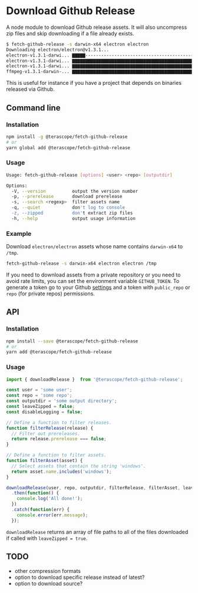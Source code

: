 # Download Github Release

A node module to download Github release assets. It will also uncompress zip
files and skip downloading if a file already exists.

```bash
$ fetch-github-release -s darwin-x64 electron electron
Downloading electron/electron@v1.3.1...
electron-v1.3.1-darwi... ▇▇▇▇▇---------------------------------------------------- 662.8s
electron-v1.3.1-darwi... ▇▇▇▇▇▇▇▇▇▇▇▇▇▇▇▇▇▇▇▇▇▇▇▇▇▇▇▇▇▇▇▇▇▇▇▇▇▇▇▇▇▇▇▇▇▇▇▇--------- 13.4s
electron-v1.3.1-darwi... ▇▇▇▇▇▇▇▇▇▇▇▇▇▇▇▇▇▇▇▇▇▇▇▇▇▇▇▇▇▇▇▇▇▇▇▇▇▇▇▇▇▇▇▇▇▇▇▇▇▇▇▇▇▇--- 3.6s
ffmpeg-v1.3.1-darwin-... ▇▇▇▇▇▇▇▇▇▇▇▇▇▇▇▇▇▇▇▇▇▇▇▇▇▇▇▇▇▇▇▇▇▇▇▇▇▇▇▇▇▇▇▇▇▇▇▇▇▇▇▇▇▇▇▇▇ 0.0s
```

This is useful for instance if you have a project that depends on binaries
released via Github.

## Command line

### Installation

```bash
npm install -g @terascope/fetch-github-release
# or
yarn global add @terascope/fetch-github-release
```

### Usage

```bash
Usage: fetch-github-release [options] <user> <repo> [outputdir]

Options:
  -V, --version          output the version number
  -p, --prerelease       download prerelease
  -s, --search <regexp>  filter assets name
  -q, --quiet            don't log to console
  -z, --zipped           don't extract zip files
  -h, --help             output usage information
```

### Example

Download `electron/electron` assets whose name contains `darwin-x64` to `/tmp`.

```bash
fetch-github-release -s darwin-x64 electron electron /tmp
```

If you need to download assets from a private repository or you need to avoid rate limits, you can set the environment variable `GITHUB_TOKEN`. To generate a token go to your Github [settings](https://github.com/settings/tokens) and a token with `public_repo` or `repo` (for private repos) permissions.

## API

### Installation

```bash
npm install --save @terascope/fetch-github-release
# or
yarn add @terascope/fetch-github-release
```

### Usage

```javascript
import { downloadRelease }  from '@terascope/fetch-github-release';

const user = 'some user';
const repo = 'some repo';
const outputdir = 'some output directory';
const leaveZipped = false;
const disableLogging = false;

// Define a function to filter releases.
function filterRelease(release) {
  // Filter out prereleases.
  return release.prerelease === false;
}

// Define a function to filter assets.
function filterAsset(asset) {
  // Select assets that contain the string 'windows'.
  return asset.name.includes('windows');
}

downloadRelease(user, repo, outputdir, filterRelease, filterAsset, leaveZipped, disableLogging)
  .then(function() {
    console.log('All done!');
  })
  .catch(function(err) {
    console.error(err.message);
  });
```

`downloadRelease` returns an array of file paths to all of the files downloaded
if called with `leaveZipped = true`.

## TODO

- other compression formats
- option to download specific release instead of latest?
- option to download source?
